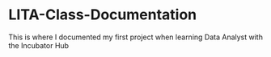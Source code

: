 # LITA-Class-Documentation
This is where I documented my first project when learning Data Analyst with the Incubator Hub
